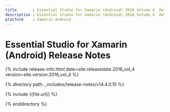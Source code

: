 ```yaml
---
title       : Essential Studio for Xamarin (Android) 2016 Volume 4  Release Notes
description : Essential Studio for Xamarin (Android) 2016 Volume 4  Release Notes
platform    : Xamarin.Android
---
```


# Essential Studio for Xamarin (Android) Release Notes

{% include release-info.html date=site.releasedate.2016_vol_4 version=site.version.2016_vol_4 %} 

{% directory path: _includes/release-notes/v14.4.0.15 %}

{% include {{file.url}} %}

{% enddirectory %}